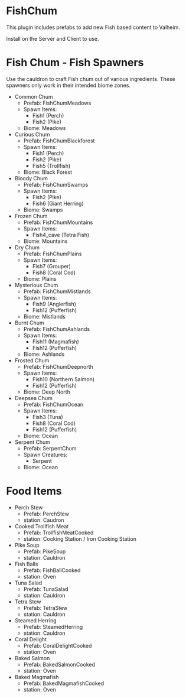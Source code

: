 # FishChum

This plugin includes prefabs to add new Fish based content to Valheim.

Install on the Server and Client to use.

# Fish Chum - Fish Spawners
Use the cauldron to craft Fish chum out of various ingredients.
These spawners only work in their intended biome zones.
- Common Chum
    - Prefab: FishChumMeadows
    - Spawn Items:
        - Fish1 (Perch)
        - Fish2 (Pike)
    - Biome: Meadows
- Curious Chum
    - Prefab: FishChumBlackforest
    - Spawn Items:
        - Fish1 (Perch)
        - Fish2 (Pike)
        - Fish5 (Trollfish)
    - Biome: Black Forest
- Bloody Chum
    - Prefab: FishChumSwamps
    - Spawn Items:
        - Fish2 (Pike)
        - Fish6 (Giant Herring)
    - Biome: Swamps
- Frozen Chum
    - Prefab: FishChumMountains
    - Spawn Items:
        - Fish4_cave (Tetra Fish)
    - Biome: Mountains
- Dry Chum
    - Prefab: FishChumPlains
    - Spawn Items:
        - Fish7 (Grouper)
        - Fish8 (Coral Cod)
    - Biome: Plains
- Mysterious Chum
    - Prefab: FishChumMistlands
    - Spawn Items:
        - Fish9 (Anglerfish)
        - Fish12 (Pufferfish)
    - Biome: Mistlands
- Burnt Chum
    - Prefab: FishChumAshlands
    - Spawn Items:
        - Fish11 (Magmafish)
        - Fish12 (Pufferfish)
    - Biome: Ashlands
- Frosted Chum
    - Prefab: FishChumDeepnorth
    - Spawn Items:
        - Fish10 (Northern Salmon)
        - Fish12 (Pufferfish)
    - Biome: Deep North
- Deepsea Chum
    - Prefab: FishChumOcean
    - Spawn Items:
        - Fish3 (Tuna)
        - Fish8 (Coral Cod)
        - Fish12 (Pufferfish)
    - Biome: Ocean
- Serpent Chum
    - Prefab: SerpentChum
    - Spawn Creatures:
        - Serpent
    - Biome: Ocean

# Food Items
- Perch Stew
    - Prefab: PerchStew
    - station: Caudron
- Cooked Trollfish Meat
    - Prefab: TrollfishMeatCooked
    - station: Cooking Station / Iron Cooking Station
- Pike Soup
    - Prefab: PikeSoup
    - station: Cauldron
- Fish Balls
    - Prefab: FishBallCooked
    - station: Oven
- Tuna Salad
    - Prefab: TunaSalad
    - station: Cauldron
- Tetra Stew
    - Prefab: TetraStew
    - station: Cauldron
- Steamed Herring
    - Prefab: SteamedHerring
    - station: Cauldron
- Coral Delight
    - Prefab: CoralDelightCooked
    - station: Oven
- Baked Salmon
    - Prefab: BakedSalmonCooked
    - station: Oven
- Baked Magmafish
    - Prefab: BakedMagmafishCooked
    - station: Oven
